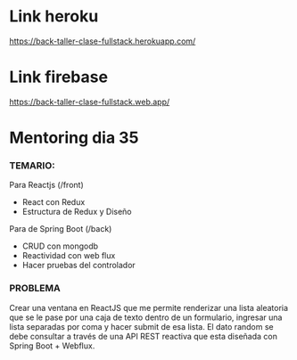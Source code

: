 # Link heroku
https://back-taller-clase-fullstack.herokuapp.com/


# Link firebase
https://back-taller-clase-fullstack.web.app/




# Mentoring dia 35

### TEMARIO: 

Para Reactjs (/front)
- React con Redux
- Estructura de Redux y Diseño

Para de Spring Boot (/back)
- CRUD con mongodb
- Reactividad con web flux
- Hacer pruebas del controlador


### PROBLEMA

Crear una ventana en ReactJS que me permite renderizar una lista aleatoria que se le pase por una caja de texto dentro de un formulario, ingresar una lista separadas por coma y hacer submit de esa lista. El dato random se debe consultar a través de una API REST reactiva que esta diseñada con Spring Boot + Webflux. 





